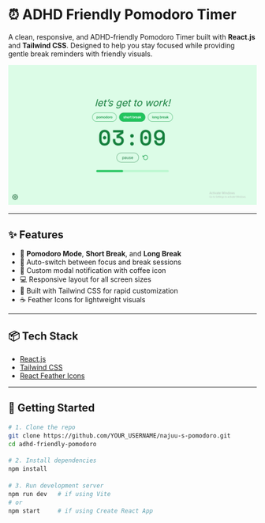 # ⏰ ADHD Friendly Pomodoro Timer

A clean, responsive, and ADHD-friendly Pomodoro Timer built with **React.js** and **Tailwind CSS**. Designed to help you stay focused while providing gentle break reminders with friendly visuals.

![Screenshot](./screenshot.png)

---

## ✨ Features

- 🎯 **Pomodoro Mode**, **Short Break**, and **Long Break**
- 🔔 Auto-switch between focus and break sessions
- 💬 Custom modal notification with coffee icon
- 💻 Responsive layout for all screen sizes
- 🎨 Built with Tailwind CSS for rapid customization
- ☕ Feather Icons for lightweight visuals

---

## 📦 Tech Stack

- [React.js](https://reactjs.org/)
- [Tailwind CSS](https://tailwindcss.com/)
- [React Feather Icons](https://github.com/feathericons/react-feather)

---

## 🚀 Getting Started

```bash
# 1. Clone the repo
git clone https://github.com/YOUR_USERNAME/najuu-s-pomodoro.git
cd adhd-friendly-pomodoro

# 2. Install dependencies
npm install

# 3. Run development server
npm run dev   # if using Vite
# or
npm start     # if using Create React App
